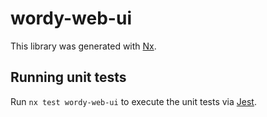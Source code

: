 # wordy-web-ui

This library was generated with [Nx](https://nx.dev).

## Running unit tests

Run `nx test wordy-web-ui` to execute the unit tests via [Jest](https://jestjs.io).
